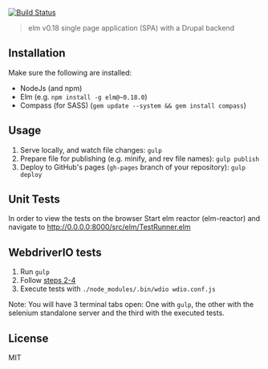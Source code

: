 [![Build Status](https://travis-ci.org/Gizra/elm-spa-example.svg?branch=master)](https://travis-ci.org/Gizra/elm-spa-example)

> elm v0.18 single page application (SPA) with a Drupal backend

## Installation

Make sure the following are installed:

* NodeJs (and npm)
* Elm (e.g. `npm install -g elm@~0.18.0`)
* Compass (for SASS) (`gem update --system && gem install compass`)

## Usage

1. Serve locally, and watch file changes: `gulp`
1. Prepare file for publishing (e.g. minify, and rev file names): `gulp publish`
1. Deploy to GitHub's pages (`gh-pages` branch of your repository): `gulp deploy`

## Unit Tests

In order to view the tests on the browser Start elm reactor (elm-reactor) and navigate to http://0.0.0.0:8000/src/elm/TestRunner.elm

## WebdriverIO tests

1. Run `gulp`
1. Follow [steps 2-4](http://webdriver.io/guide.html)
1. Execute tests with `./node_modules/.bin/wdio wdio.conf.js`

Note: You will have 3 terminal tabs open: One with `gulp`, the other with the selenium standalone server and the third with the executed tests.

## License

MIT
